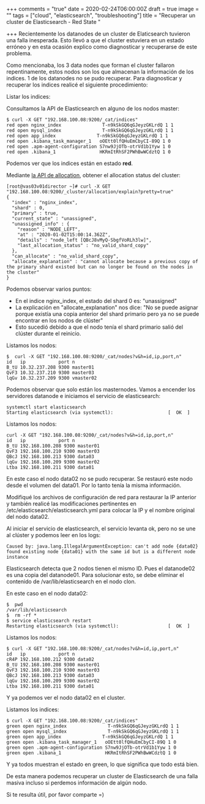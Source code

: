 +++
comments = "true"
date = 2020-02-24T06:00:00Z
draft = true
image = ""
tags = ["cloud", "elasticsearch", "troubleshooting"]
title = "Recuperar un cluster de Elasticsearch - Red State "

+++
Recientemente  los datanodes de un cluster de Elaticsearch tuvieron una falla inesperada. Esto llevó a que el cluster estuviera en un estado erróneo  y en esta ocasión explico como diagnosticar y recuperarse de este problema.

Como mencionaba, los 3 data nodes que forman el cluster fallaron repentinamente, estos nodos son los que almacenan la información de los indices. 1 de los datanodes no se pudo recuperar. Para diagnosticar y recuperar los indices  realicé el siguiente procedimiento:

Listar los indices:

Consultamos la API de Elasticsearch en alguno de los nodos master:

    $ curl -X GET "192.168.100.08:9200/_cat/indices"
    red open nginx_index               T-n9kSkGQ6qGJeyzGKLrdQ 1 1    
    red open mysql_index               T-n9kSkGQ6qGJeyzGKLrdQ 1 1    
    red open app_index               T-n9kSkGQ6qGJeyzGKLrdQ 1 1    
    red open .kibana_task_manager_1   oOEtt0lfQHuEmCbyCI-89Q 1 0    
    red open .apm-agent-configuration S7nw9JjOTb-otrVd1b1Yyw 1 0    
    red open .kibana_1                HKRmItRhSF2PWhBwWCdztQ 1 0    

Podemos ver que los indices están en estado **red**.

Mediante [la API de allocation](https://www.elastic.co/guide/en/elasticsearch/reference/6.6/cluster-allocation-explain.html), obtener el allocation status del cluster:

    [root@vas03v01director ~]# curl -X GET "192.168.100.08:9200/_cluster/allocation/explain?pretty=true"
    {
      "index" : "nginx_index",
      "shard" : 0,
      "primary" : true,
      "current_state" : "unassigned",
      "unassigned_info" : {
        "reason" : "NODE_LEFT",
        "at" : "2020-01-02T15:00:14.362Z",
        "details" : "node_left [QBcJ8vMyQ-SbgfVoRLh3lw]",
        "last_allocation_status" : "no_valid_shard_copy"
      },
      "can_allocate" : "no_valid_shard_copy",
      "allocate_explanation" : "cannot allocate because a previous copy of the primary shard existed but can no longer be found on the nodes in the cluster"
    }

Podemos observar varios puntos:

* En el indice nginx_index, el estado del shard 0 es: "unassigned"
* La explicación en "allocate_explanation" nos dice: "No se puede asignar porque existía una copia anterior del shard  primario pero ya no se puede encontrar en los nodos de clúster"
* Esto sucedió debido a que el nodo tenía el shard  primario salió del clúster durante el reinicio.

Listamos los nodos:

    $  curl -X GET "192.168.100.08:9200/_cat/nodes?v&h=id,ip,port,n"
    id   ip            port n
    B_tU 10.32.237.208 9300 master01
    QvF3 10.32.237.210 9300 master03
    lqGv 10.32.237.209 9300 vmaster02

Podemos observar que solo están los masternodes. Vamos a encender los servidores datanode e iniciamos el servicio de elasticsearch:

    systemctl start elasticsearch
    Starting elasticsearch (via systemctl):                    [  OK  ]

Listamos los nodos:

    curl -X GET "192.168.100.08:9200/_cat/nodes?v&h=id,ip,port,n"
    id   ip            port n
    B_tU 192.168.100.208 9300 master01
    QvF3 192.168.100.210 9300 master03
    QBcJ 192.168.100.213 9300 data03
    lqGv 192.168.100.209 9300 master02
    Ltba 192.168.100.211 9300 data01

En este caso el nodo data02 no se pudo recuperar.  Se restauró este nodo desde el volumen del data01. Por lo tanto tenía la misma información.

Modifiqué los archivos de configuración de red para restaurar la IP anterior y también realicé las modificaciones pertinentes en  /etc/elasticsearch/elasticsearch.yml para colocar la IP y el nombre original del nodo data02.

Al iniciar el servicio de elasticsearch, el servicio levanta ok, pero no se une al clúster y podemos leer en los logs:

    Caused by: java.lang.IllegalArgumentException: can't add node {data02} found existing node {data01} with the same id but is a different node instance

Elasticsearch detecta que 2 nodos tienen el mismo ID. Pues el datanode02 es una copia del datanode01. Para solucionar esto, se debe eliminar el contenido de /var/lib/elasticsearch en el nodo clon.

En este caso en el nodo data02:

    $  pwd
    /var/lib/elasticsearch
    $  rm -rf *
    $ service elasticsearch restart
    Restarting elasticsearch (via systemctl):                  [  OK  ]

Listamos los nodos:

    $ curl -X GET "192.168.100.08:9200/_cat/nodes?v&h=id,ip,port,n"
    id   ip            port n
    cR4P 192.168.100.212 9300 data02
    B_tU 192.168.100.208 9300 master01
    QvF3 192.168.100.210 9300 master03
    QBcJ 192.168.100.213 9300 data03
    lqGv 192.168.100.209 9300 master02
    Ltba 192.168.100.211 9300 data01

Y ya podemos ver el nodo data02 en el cluster.

Listamos los indices:

    $ curl -X GET "192.168.100.08:9200/_cat/indices"
    green open nginx_index               T-n9kSkGQ6qGJeyzGKLrdQ 1 1    
    green open mysql_index               T-n9kSkGQ6qGJeyzGKLrdQ 1 1    
    green open app_index               T-n9kSkGQ6qGJeyzGKLrdQ 1 1    
    green open .kibana_task_manager_1   oOEtt0lfQHuEmCbyCI-89Q 1 0    
    green open .apm-agent-configuration S7nw9JjOTb-otrVd1b1Yyw 1 0    
    green open .kibana_1                HKRmItRhSF2PWhBwWCdztQ 1 0

Y ya todos muestran el estado en green, lo que significa que todo está bien.

De esta manera podemos recuperar un cluster de Elasticsearch de una falla masiva incluso si perdemos información de algún nodo.

Si te resulta útil, por favor comparte =)
